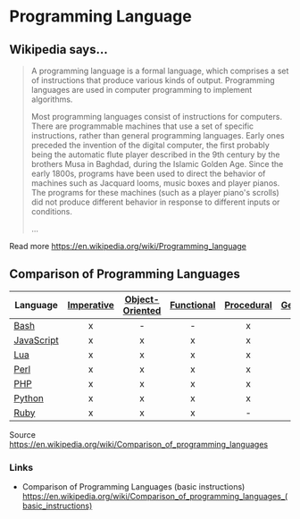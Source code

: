 # Programming Language

## Wikipedia says...

> A programming language is a formal language, which comprises a set of instructions that produce various kinds of output. Programming languages are used in computer programming to implement algorithms.
>
> Most programming languages consist of instructions for computers. There are programmable machines that use a set of specific instructions, rather than general programming languages. Early ones preceded the invention of the digital computer, the first probably being the automatic flute player described in the 9th century by the brothers Musa in Baghdad, during the Islamic Golden Age. Since the early 1800s, programs have been used to direct the behavior of machines such as Jacquard looms, music boxes and player pianos. The programs for these machines (such as a player piano's scrolls) did not produce different behavior in response to different inputs or conditions.
>
> ...

Read more https://en.wikipedia.org/wiki/Programming_language

## Comparison of Programming Languages

| Language | [Imperative][10] | [Object-Oriented][11] | [Functional][12] | [Procedural][13] | [Generic][14] | [Reflective][15] | [Event-driven][16] |
| --- | :-: | :-: | :-: | :-: | :-: | :-: | :-: |
| [Bash][1]       | x | - | - | x | - | - | - |
| [JavaScript][2] | x | x | x | x | - | x | x |
| [Lua][7]        | x | x | x | x | - | x | - |
| [Perl][3]       | x | x | x | x | x | x | - |
| [PHP][4]        | x | x | x | x | - | x | - |
| [Python][5]     | x | x | x | x | x | x | x |
| [Ruby][6]       | x | x | x | - | - | x | - |

Source https://en.wikipedia.org/wiki/Comparison_of_programming_languages

[1]: https://en.wikipedia.org/wiki/Bash_(Unix_shell)
[2]: https://en.wikipedia.org/wiki/JavaScript
[3]: https://en.wikipedia.org/wiki/Perl
[4]: https://en.wikipedia.org/wiki/PHP
[5]: https://en.wikipedia.org/wiki/Python_(programming_language)
[6]: https://en.wikipedia.org/wiki/Ruby_(programming_language)
[7]: https://en.wikipedia.org/wiki/Lua_(programming_language)
[10]: https://en.wikipedia.org/wiki/Imperative_programming
[11]: https://en.wikipedia.org/wiki/Object-oriented_programming
[12]: https://en.wikipedia.org/wiki/Functional_programming
[13]: https://en.wikipedia.org/wiki/Procedural_programming
[14]: https://en.wikipedia.org/wiki/Generic_programming
[15]: https://en.wikipedia.org/wiki/Reflective_programming
[16]: https://en.wikipedia.org/wiki/Event-driven_programming

### Links

* Comparison of Programming Languages (basic instructions) https://en.wikipedia.org/wiki/Comparison_of_programming_languages_(basic_instructions)
